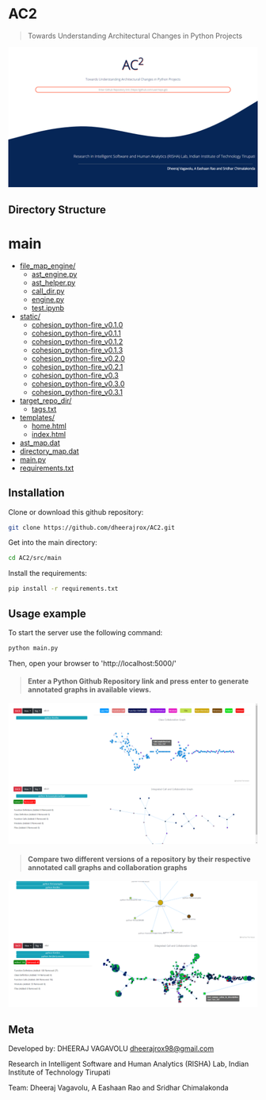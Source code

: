 # AC2
> Towards Understanding Architectural Changes in Python Projects

![](landing_page.png)

## Directory Structure

# main

* [file_map_engine/](.\main\file_map_engine)
  * [ast_engine.py](.\main\file_map_engine\ast_engine.py)
  * [ast_helper.py](.\main\file_map_engine\ast_helper.py)
  * [call_dir.py](.\main\file_map_engine\call_dir.py)
  * [engine.py](.\main\file_map_engine\engine.py)
  * [test.ipynb](.\main\file_map_engine\test.ipynb)
* [static/](.\main\static)
  * [cohesion_python-fire_v0.1.0](.\main\static\cohesion_python-fire_v0.1.0)
  * [cohesion_python-fire_v0.1.1](.\main\static\cohesion_python-fire_v0.1.1)
  * [cohesion_python-fire_v0.1.2](.\main\static\cohesion_python-fire_v0.1.2)
  * [cohesion_python-fire_v0.1.3](.\main\static\cohesion_python-fire_v0.1.3)
  * [cohesion_python-fire_v0.2.0](.\main\static\cohesion_python-fire_v0.2.0)
  * [cohesion_python-fire_v0.2.1](.\main\static\cohesion_python-fire_v0.2.1)
  * [cohesion_python-fire_v0.3](.\main\static\cohesion_python-fire_v0.3)
  * [cohesion_python-fire_v0.3.0](.\main\static\cohesion_python-fire_v0.3.0)
  * [cohesion_python-fire_v0.3.1](.\main\static\cohesion_python-fire_v0.3.1)
* [target_repo_dir/](.\main\target_repo_dir)
  * [tags.txt](.\main\target_repo_dir\tags.txt)
* [templates/](.\main\templates)
  * [home.html](.\main\templates\home.html)
  * [index.html](.\main\templates\index.html)
* [ast_map.dat](.\main\ast_map.dat)
* [directory_map.dat](.\main\directory_map.dat)
* [main.py](.\main\main.py)
* [requirements.txt](.\main\requirements.txt)


## Installation

Clone or download this github repository:

```sh
git clone https://github.com/dheerajrox/AC2.git
```

Get into the main directory:

```sh
cd AC2/src/main
```

Install the requirements:

```sh
pip install -r requirements.txt
```

## Usage example

To start the server use the following command:

```sh
python main.py
```

Then, open your browser to 'http://localhost:5000/'

> #### Enter a Python Github Repository link and press enter to generate annotated graphs in available views.
![](demo_image_1.png)

> #### Compare two different versions of a repository by their respective annotated call graphs and collaboration graphs
![](demo_image_2.png)

## Meta

Developed by:
DHEERAJ VAGAVOLU 
dheerajrox98@gmail.com

Research in Intelligent Software and Human Analytics (RISHA) Lab, Indian Institute of Technology Tirupati

Team:
Dheeraj Vagavolu, A Eashaan Rao and Sridhar Chimalakonda



